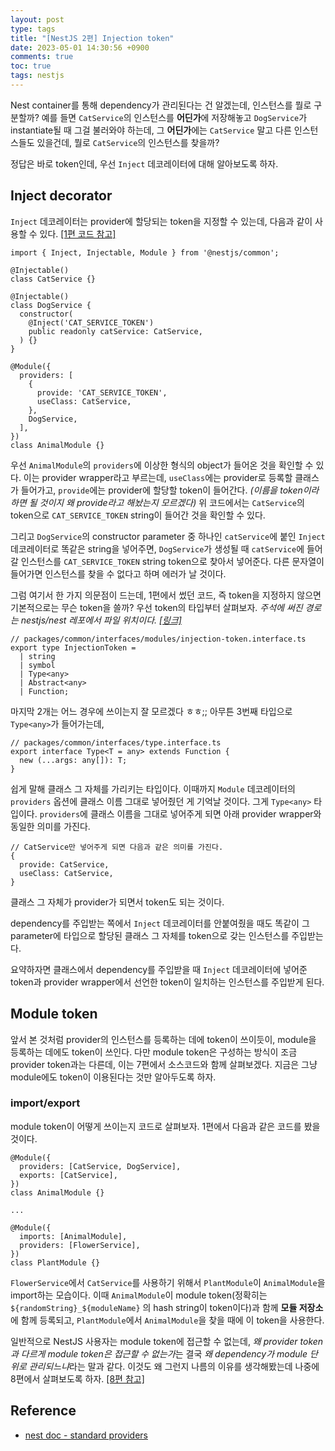 ```yaml
---
layout: post
type: tags
title: "[NestJS 2편] Injection token"
date: 2023-05-01 14:30:56 +0900
comments: true
toc: true
tags: nestjs
---
```



Nest container를 통해 dependency가 관리된다는 건 알겠는데, 인스턴스를 뭘로 구분할까? 예를 들면 `CatService`의 인스턴스를 **어딘가**에 저장해놓고 `DogService`가 instantiate될 때 그걸 불러와야 하는데, 그 **어딘가**에는 `CatService` 말고 다른 인스턴스들도 있을건데, 뭘로 `CatService`의 인스턴스를 찾을까?

정답은 바로 token인데, 우선 `Inject` 데코레이터에 대해 알아보도록 하자.

## Inject decorator

`Inject` 데코레이터는 provider에 할당되는 token을 지정할 수 있는데, 다음과 같이 사용할 수 있다. [[1편 코드 참고]](/knowledge/2023/05/01/NestJS1-What-is-NestJS.html#dependency-injection-in-nestjs)

```tsx
import { Inject, Injectable, Module } from '@nestjs/common';

@Injectable()
class CatService {}

@Injectable()
class DogService {
  constructor(
    @Inject('CAT_SERVICE_TOKEN')
    public readonly catService: CatService,
  ) {}
}

@Module({
  providers: [
    {
      provide: 'CAT_SERVICE_TOKEN',
      useClass: CatService,
    }, 
    DogService,
  ],
})
class AnimalModule {}
```

우선 `AnimalModule`의 `providers`에 이상한 형식의 object가 들어온 것을 확인할 수 있다. 이는 provider wrapper라고 부르는데, `useClass`에는 provider로 등록할 클래스가 들어가고, `provide`에는 provider에 할당할 token이 들어간다. *(이름을 token이라 하면 될 것이지 왜 provide라고 해놨는지 모르겠다)* 위 코드에서는 `CatService`의 token으로  `CAT_SERVICE_TOKEN` string이 들어간 것을 확인할 수 있다.

그리고 `DogService`의 constructor parameter 중 하나인 `catService`에 붙인 `Inject` 데코레이터로 똑같은 string을 넣어주면, `DogService`가 생성될 때 `catService`에 들어갈 인스턴스를 `CAT_SERVICE_TOKEN` string token으로 찾아서 넣어준다. 다른 문자열이 들어가면 인스턴스를 찾을 수 없다고 하며 에러가 날 것이다.

그럼 여기서 한 가지 의문점이 드는데, 1편에서 썼던 코드, 즉 token을 지정하지 않으면 기본적으로는 무슨 token을 쓸까? 우선 token의 타입부터 살펴보자. *주석에 써진 경로는 nestjs/nest 레포에서 파일 위치이다. [[링크]](https://github.com/nestjs/nest)*

```tsx
// packages/common/interfaces/modules/injection-token.interface.ts
export type InjectionToken =
  | string
  | symbol
  | Type<any>
  | Abstract<any>
  | Function;
```

마지막 2개는 어느 경우에 쓰이는지 잘 모르겠다 ㅎㅎ;; 아무튼 3번째 타입으로 `Type<any>`가 들어가는데,

```tsx
// packages/common/interfaces/type.interface.ts
export interface Type<T = any> extends Function {
  new (...args: any[]): T;
}
```

쉽게 말해 클래스 그 자체를 가리키는 타입이다. 이때까지 `Module` 데코레이터의 `providers` 옵션에 클래스 이름 그대로 넣어줬던 게 기억날 것이다. 그게 `Type<any>` 타입이다. `providers`에 클래스 이름을 그대로 넣어주게 되면 아래 provider wrapper와 동일한 의미를 가진다.

```tsx
// CatService만 넣어주게 되면 다음과 같은 의미를 가진다.
{
  provide: CatService, 
  useClass: CatService,
}
```

클래스 그 자체가 provider가 되면서 token도 되는 것이다.

dependency를 주입받는 쪽에서 `Inject` 데코레이터를 안붙여줬을 때도 똑같이 그 parameter에 타입으로 할당된 클래스 그 자체를 token으로 갖는 인스턴스를 주입받는다.

요약하자면 클래스에서 dependency를 주입받을 때 `Inject` 데코레이터에 넣어준 token과 provider wrapper에서 선언한 token이 일치하는 인스턴스를 주입받게 된다.

## Module token

앞서 본 것처럼 provider의 인스턴스를 등록하는 데에 token이 쓰이듯이, module을 등록하는 데에도 token이 쓰인다. 다만 module token은 구성하는 방식이 조금 provider token과는 다른데, 이는 7편에서 소스코드와 함께 살펴보겠다. 지금은 그냥 module에도 token이 이용된다는 것만 알아두도록 하자.

### import/export

module token이 어떻게 쓰이는지 코드로 살펴보자. 1편에서 다음과 같은 코드를 봤을 것이다.

```tsx
@Module({
  providers: [CatService, DogService],
  exports: [CatService],
})
class AnimalModule {}

...

@Module({
  imports: [AnimalModule],
  providers: [FlowerService],
})
class PlantModule {}
```

`FlowerService`에서 `CatService`를 사용하기 위해서 `PlantModule`이 `AnimalModule`을 import하는 모습이다. 이때 `AnimalModule`이 module token(정확히는 `${randomString}_${moduleName}` 의 hash string이 token이다)과 함께 **모듈 저장소**에 함께 등록되고, `PlantModule`에서 `AnimalModule`을 찾을 때에 이 token을 사용한다.

일반적으로 NestJS 사용자는 module token에 접근할 수 없는데, *왜 provider token과 다르게 module token은 접근할 수 없는가*는 결국 *왜 dependency가 module 단위로 관리되느냐*라는 말과 같다. 이것도 왜 그런지 나름의 이유를 생각해봤는데 나중에 8편에서 살펴보도록 하자. [[8편 참고]](/insight/2023/05/01/NestJS8-How-NestJS-works.html#why-module-token-is-not-accessible)

## Reference

- [nest doc - standard providers](https://docs.nestjs.com/fundamentals/custom-providers#standard-providers)

